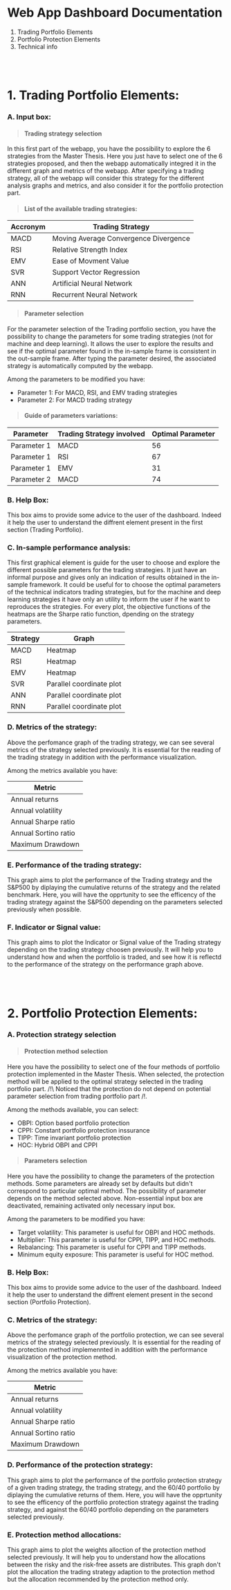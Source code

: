 # Web App Dashboard Documentation


1. Trading Portfolio Elements
2.  Portfolio Protection Elements
3.   Technical info 


<br />
<br />

# 1. Trading Portfolio Elements:


### A. Input box:

> #### Trading strategy selection

In this first part of the webapp, you have the possibility to explore the 6 strategies from the Master Thesis. Here you just have to select one of the 6 strategies proposed, and then the webapp automatically integred it in the different graph and metrics of the webapp. After specifying a trading strategy, all of the webapp will consider this strategy for the different analysis graphs and metrics, and also consider it for the portfolio protection part. 

 > #### List of the available trading strategies:
| Accronym | Trading Strategy | 
|---|---|
|MACD|Moving Average Convergence Divergence|
|RSI|Relative Strength Index|
|EMV|Ease of Movment Value|
|SVR|Support Vector Regression|
|ANN|Artificial Neural Network|
|RNN|Recurrent Neural Network|


> #### Parameter selection

For the parameter selection of the Trading portfolio section, you have the possibility to change the parameters for some trading strategies (not for machine and deep learning). It allows the user to explore the results and see if the optimal parameter found in the in-sample frame is consistent in the out-sample frame. After typing the parameter desired, the associated strategy is automatically computed by the webapp. 

Among the parameters to be modified you have:
  - Parameter 1: For MACD, RSI, and EMV trading strategies 
  - Parameter 2: For MACD trading strategy
  
 > #### Guide of parameters variations:
 
 |Parameter | Trading Strategy involved | Optimal Parameter |
 |---|---|---|
 |Parameter 1 |MACD | 56 |
 |Parameter 1 |RSI | 67 |
 |Parameter 1 |EMV | 31 |
 |Parameter 2 |MACD | 74 |
 

### B. Help Box:

This box aims to provide some advice to the user of the dashboard. Indeed it help the user to understand the diffrent element present in the first section (Trading Portfolio). 

### C. In-sample performance analysis:

This first graphical element is guide for the user to choose and explore the different possible parameters for the trading strategies. It just have an informal purpose and gives only an indication of results obtained in the in-sample framework. It could be useful for to choose the optimal parameters of the technical indicators trading strategies, but for the machine and deep learning strategies it have only an utility to inform the user if he want to reproduces the strategies. For every plot, the objective functions of the heatmaps are the Sharpe ratio function, dpending on the strategy parameters. 

|Strategy|Graph|
|---|---|
|MACD|Heatmap|
|RSI|Heatmap|
|EMV|Heatmap|
|SVR|Parallel coordinate plot|
|ANN|Parallel coordinate plot|
|RNN|Parallel coordinate plot|

### D. Metrics of the strategy:

Above the perfomance graph of the trading strategy, we can see several metrics of the strategy selected previously. It is essential for the reading of the trading strategy in addition with the performance visualization. 

Among the metrics available you have: 

|Metric|
|---|
|Annual returns|
|Annual volatility|
|Annual Sharpe ratio|
|Annual Sortino ratio|
|Maximum Drawdown|


### E. Performance of the trading strategy:

This graph aims to plot the performance of the Trading strategy and the S&P500 by diplaying the cumulative returns of the strategy and the related benchmark. Here, you will have the opprtunity to see the efficency of the trading strategy against the S&P500 depending on the parameters selected previously when possible. 

### F. Indicator or Signal value:

This graph aims to plot the Indicator or Signal value of the Trading strategy depending on the trading strategy choosen previously. It will help you to understand how and when the portfolio is traded, and see how it is reflectd to the performance of the strategy on the performance graph above. 

<br />
<br />

# 2. Portfolio Protection Elements:


### A. Protection strategy selection

> #### Protection method selection
Here you have the possibility to select one of the four methods of portfolio protection implemented in the Master Thesis. When selected, the protection method will be applied to the optimal strategy selected in the trading portfolio part. /!\ Noticed that the protection do not depend on potential parameter selection from trading portfolio part /!\. 

Among the methods available, you can select:
- OBPI: Option based portfolio protection
- CPPI: Constant portfolio protection inssurance
- TIPP: Time invariant portfolio protection
- HOC: Hybrid OBPI and CPPI

> #### Parameters selection

Here you have the possibility to change the parameters of the protection methods. Some parameters are already set by defaults but didn't correspond to particular optimal method. The possibility of parameter depends on the method selected above. Non-essential input box are deactivated, remaining activated only necessary input box. 

Among the parameters to be modified you have:
- Target volatility: This parameter is useful for OBPI and HOC methods.
- Multiplier: This parameter is useful for CPPI, TIPP, and HOC methods. 
- Rebalancing: This parameter is useful for CPPI and TIPP methods.
- Minimum equity exposure: This parameter is useful for HOC method.

### B. Help Box:

This box aims to provide some advice to the user of the dashboard. Indeed it help the user to understand the diffrent element present in the second section (Portfolio Protection). 

### C. Metrics of the strategy:

Above the perfomance graph of the portfolio protection, we can see several metrics of the strategy selected previously. It is essential for the reading of the protection method implemennted in addition with the performance visualization of the protection method. 

Among the metrics available you have: 

|Metric|
|---|
|Annual returns|
|Annual volatility|
|Annual Sharpe ratio|
|Annual Sortino ratio|
|Maximum Drawdown|

### D. Performance of the protection strategy:

This graph aims to plot the performance of the portfolio protection strategy of a given trading strategy, the trading strategy, and the 60/40 portfolio by diplaying the cumulative returns of them. Here, you will have the opprtunity to see the efficency of the portfolio protection strategy against the trading strategy, and against the 60/40 portfolio depending on the parameters selected previously. 

### E. Protection method allocations:

This graph aims to plot the weights alloction of the protection method selected previously. It will help you to understand how the allocations between the risky and the risk-free assets are distributes. This graph don't plot the allocation the trading strategy adaption to the protection method but the allocation recommended by the protection method only. 


